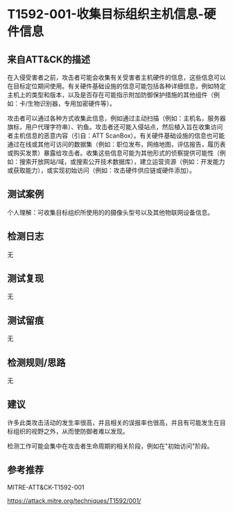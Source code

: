 # T1592-001-收集目标组织主机信息-硬件信息

## 来自ATT&CK的描述

在入侵受害者之前，攻击者可能会收集有关受害者主机硬件的信息，这些信息可以在目标定位期间使用。有关硬件基础设施的信息可能包括各种详细信息，例如特定主机上的类型和版本，以及是否存在可能指示附加防御保护措施的其他组件（例如：卡/生物识别器，专用加密硬件等）。

攻击者可以通过各种方式收集此信息，例如通过主动扫描（例如：主机名，服务器旗标，用户代理字符串）、钓鱼。攻击者还可能入侵站点，然后植入旨在收集访问者主机信息的恶意内容（引自：ATT ScanBox）。有关硬件基础设施的信息也可能通过在线或其他可访问的数据集（例如：职位发布，网络地图，评估报告，履历表或购买发票）暴露给攻击者。收集这些信息可能为其他形式的侦察提供可能性（例如：搜索开放网站/域，或搜索公开技术数据库），建立运营资源（例如：开发能力或获取能力），或实现初始访问（例如：攻击硬件供应链或硬件添加）。

## 测试案例

个人理解：可收集目标组织所使用的的摄像头型号以及其他物联网设备信息。

## 检测日志

无

## 测试复现

无

## 测试留痕

无

## 检测规则/思路

无

## 建议

许多此类攻击活动的发生率很高，并且相关的误报率也很高，并且有可能发生在目标组织的视野之外，从而使防御者难以发现。

检测工作可能会集中在攻击者生命周期的相关阶段，例如在"初始访问"阶段。

## 参考推荐

MITRE-ATT&CK-T1592-001

<https://attack.mitre.org/techniques/T1592/001/>
